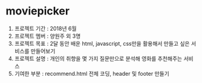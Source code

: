 # moviepicker

1. 프로젝트 기간 : 2018년 6월
2. 프로젝트 멤버 : 양원주 외 3명
3. 프로젝트 목표 : 2달 동안 배운 html, javascript, css만을 활용해서 만들고 싶은 서비스를 만들어보기
3. 프로젝트 설명 : 개인의 취향을 몇 가지 질문만으로 분석해 영화를 추천해주는 서비스
4. 기여한 부분 : recommend.html 전체 코딩, header 및 footer 만들기
